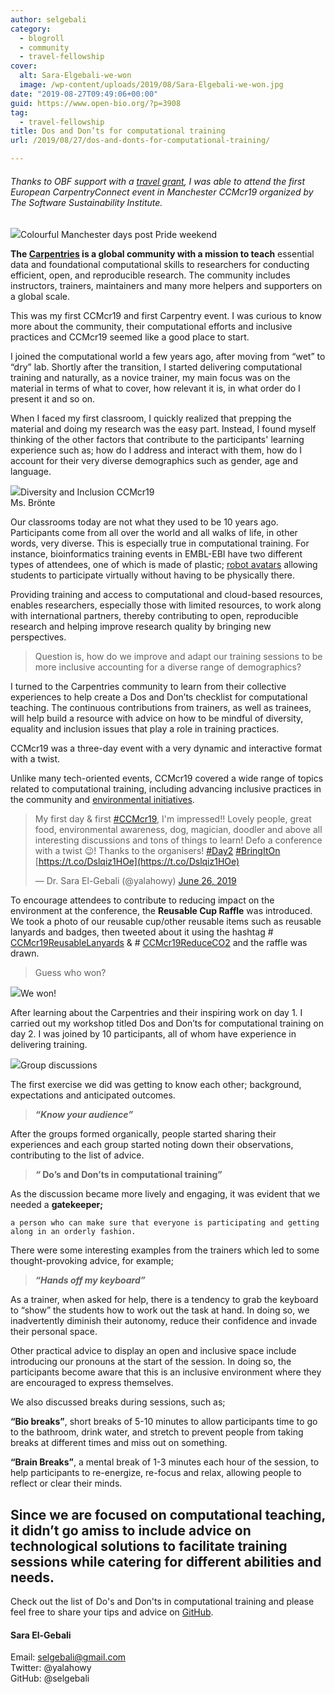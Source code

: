 ```yaml
---
author: selgebali
category:
  - blogroll
  - community
  - travel-fellowship
cover:
  alt: Sara-Elgebali-we-won
  image: /wp-content/uploads/2019/08/Sara-Elgebali-we-won.jpg
date: "2019-08-27T09:49:06+00:00"
guid: https://www.open-bio.org/?p=3908
tag:
  - travel-fellowship
title: Dos and Don’ts for computational training
url: /2019/08/27/dos-and-donts-for-computational-training/

---
```

###### Thanks to OBF support with a [travel grant](/travel-awards/), I was able to attend the first European CarpentryConnect event in Manchester CCMcr19 organized by The Software Sustainability Institute.

![](https://i.imgur.com/rKTSHED.png)Colourful Manchester days post Pride weekend

**The [Carpentries](https://carpentries.org/) is a global community with a mission to teach** essential data and foundational computational skills to researchers for conducting efficient, open, and reproducible research. The community includes instructors, trainers, maintainers and many more helpers and supporters on a global scale.

This was my first CCMcr19 and first Carpentry event. I was curious to know more about the community, their computational efforts and inclusive practices and CCMcr19 seemed like a good place to start.

I joined the computational world a few years ago, after moving from “wet” to “dry” lab. Shortly after the transition, I started delivering computational training and naturally, as a novice trainer, my main focus was on the material in terms of what to cover, how relevant it is, in what order do I present it and so on.

When I faced my first classroom, I quickly realized that prepping the material and doing my research was the easy part. Instead, I found myself thinking of the other factors that contribute to the participants' learning experience such as; how do I address and interact with them, how do I account for their very diverse demographics such as gender, age and language.   

![](https://i.imgur.com/5ppP8SE.jpg)Diversity and Inclusion CCMcr19   
Ms. Brönte

Our classrooms today are not what they used to be 10 years ago. Participants come from all over the world and all walks of life, in other words, very diverse. This is especially true in computational training. For instance, bioinformatics training events in EMBL-EBI have two different types of attendees, one of which is made of plastic; [robot avatars](https://www.ebi.ac.uk/about/news/announcements/bioinformatics-training-with-robot-avatars) allowing students to participate virtually without having to be physically there.

Providing training and access to computational and cloud-based resources, enables researchers, especially those with limited resources, to work along with international partners, thereby contributing to open, reproducible research and helping improve research quality by bringing new perspectives.

> Question is, how do we improve and adapt our training sessions to be more inclusive accounting for a diverse range of demographics?

I turned to the Carpentries community to learn from their collective experiences to help create a Dos and Don’ts checklist for computational teaching. The continuous contributions from trainers, as well as trainees, will help build a resource with advice on how to be mindful of diversity, equality and inclusion issues that play a role in training practices.

CCMcr19 was a three-day event with a very dynamic and interactive format with a twist.

Unlike many tech-oriented events, CCMcr19 covered a wide range of topics related to computational training, including advancing inclusive practices in the community and [environmental initiatives](https://software.ac.uk/blog/2019-04-24-can-we-increase-our-impact-reducing-it-thoughts-environmental-sustainability).

> My first day & first [#CCMcr19](https://twitter.com/hashtag/CCMcr19?src=hash&ref_src=twsrc%5Etfw), I'm impressed!! Lovely people, great food, environmental awareness, dog, magician, doodler and above all interesting discussions and tons of things to learn! Defo a conference with a twist 😉! Thanks to the organisers! [#Day2](https://twitter.com/hashtag/Day2?src=hash&ref_src=twsrc%5Etfw) [#BringItOn](https://twitter.com/hashtag/BringItOn?src=hash&ref_src=twsrc%5Etfw) [https://t.co/Dslqiz1HOe](https://t.co/Dslqiz1HOe)
>
> — Dr. Sara El-Gebali (@yalahowy) [June 26, 2019](https://twitter.com/yalahowy/status/1143776558651514881?ref_src=twsrc%5Etfw)

To encourage attendees to contribute to reducing impact on the environment at the conference, the **Reusable Cup Raffle** was introduced. We took a photo of our reusable cup/other reusable items such as reusable lanyards and badges, then tweeted about it using the hashtag # [CCMcr19ReusableLanyards](https://twitter.com/hashtag/CCMcr19ReusableLanyards?src=hashtag_click) & # [CCMcr19ReduceCO2](https://twitter.com/hashtag/CCMcr19ReduceCO2?src=hashtag_click) and the raffle was drawn.

> Guess who won?

![](/wp-content/uploads/2019/08/Sara-Elgebali-we-won-1024x768.jpg)We won!

After learning about the Carpentries and their inspiring work on day 1. I carried out my workshop titled Dos and Don’ts for computational training on day 2. I was joined by 10 participants, all of whom have experience in delivering training.

![](https://i.imgur.com/gruhfO3.jpg)Group discussions

The first exercise we did was getting to know each other; background, expectations and anticipated outcomes.

> **_“Know your audience”_**

After the groups formed organically, people started sharing their experiences and each group started noting down their observations, contributing to the list of advice.

> **_“_ Do’s and Don’ts in computational training”**

As the discussion became more lively and engaging, it was evident that we needed a **gatekeeper;**

```
a person who can make sure that everyone is participating and getting along in an orderly fashion.
```

There were some interesting examples from the trainers which led to some thought-provoking advice, for example;

> **_“Hands off my keyboard”_**

As a trainer, when asked for help, there is a tendency to grab the keyboard to “show” the students how to work out the task at hand. In doing so, we inadvertently diminish their autonomy, reduce their confidence and invade their personal space.

Other practical advice to display an open and inclusive space include introducing our pronouns at the start of the session. In doing so, the participants become aware that this is an inclusive environment where they are encouraged to express themselves.

We also discussed breaks during sessions, such as;

**“Bio breaks”**, short breaks of 5-10 minutes to allow participants time to go to the bathroom, drink water, and stretch to prevent people from taking breaks at different times and miss out on something.

**“Brain Breaks”**, a mental break of 1-3 minutes each hour of the session, to help participants to re-energize, re-focus and relax, allowing people to reflect or clear their minds.

## Since we are focused on computational teaching, it didn’t go amiss to include advice on technological solutions to facilitate training sessions while catering for different abilities and needs.   
Check out the list of Do's and Don'ts in computational training and please feel free to share your tips and advice on [GitHub](https://github.com/selgebali/CCMcr19_dos).

#### Sara El-Gebali  
Email: selgebali@gmail.com  
Twitter: @yalahowy  
GitHub: @selgebali  
